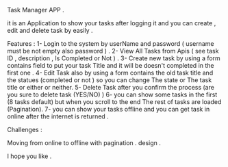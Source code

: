Task Manager APP . 

it is an Application to show your tasks after logging it and you can create , edit and delete task by easily . 

Features : 
1- Login to the system by userName and password ( username must be not empty also password ) . 
2- View All Tasks from Apis ( see task ID , description , Is Completed or Not ) .
3- Create new task by using a form contains field to put your task Title and it will be doesn't completed in the first one .
4- Edit Task also by using a form contains the old task title and the statues (completed or not ) so you can change The state or The task title or either or neither.
5- Delete Task after you confirm the process (are you sure to delete task (YES/NO) ) 
6- you can show some tasks in the first (8 tasks default) but when you scroll to the end The rest of tasks are loaded (Pagination).
7- you can show your tasks offline and you can get task in online after the internet is returned . 

Challenges : 

Moving from online to offline with pagination . 
design .

I hope you like . 
